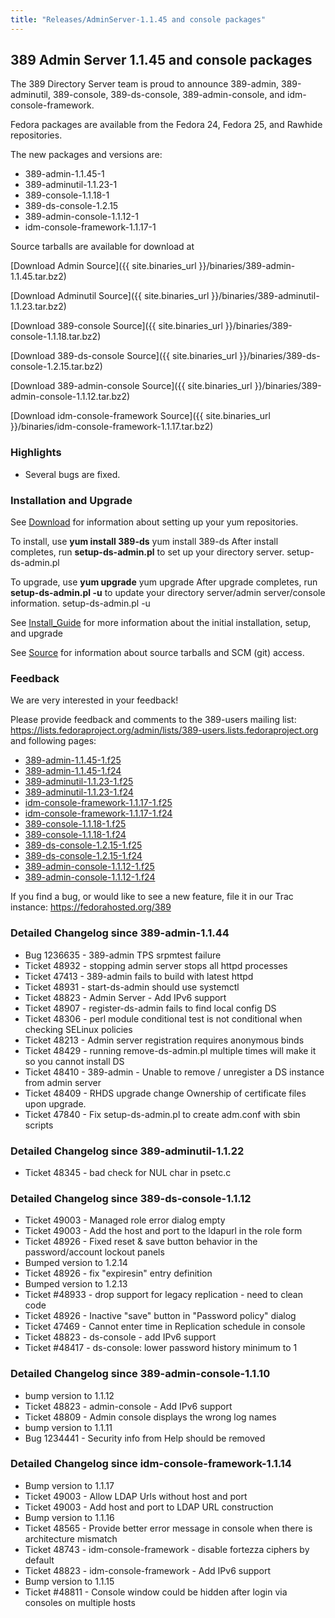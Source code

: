 ```yaml
---
title: "Releases/AdminServer-1.1.45 and console packages"
---
```

389 Admin Server 1.1.45 and console packages
-----------------------------

The 389 Directory Server team is proud to announce 389-admin, 389-adminutil, 389-console, 389-ds-console, 389-admin-console, and idm-console-framework. 

Fedora packages are available from the Fedora 24, Fedora 25, and Rawhide repositories.

The new packages and versions are:

-   389-admin-1.1.45-1
-   389-adminutil-1.1.23-1
-   389-console-1.1.18-1
-   389-ds-console-1.2.15
-   389-admin-console-1.1.12-1
-   idm-console-framework-1.1.17-1

Source tarballs are available for download at 

[Download Admin Source]({{ site.binaries_url }}/binaries/389-admin-1.1.45.tar.bz2)  

[Download Adminutil Source]({{ site.binaries_url }}/binaries/389-adminutil-1.1.23.tar.bz2)

[Download 389-console Source]({{ site.binaries_url }}/binaries/389-console-1.1.18.tar.bz2)

[Download 389-ds-console Source]({{ site.binaries_url }}/binaries/389-ds-console-1.2.15.tar.bz2)

[Download 389-admin-console Source]({{ site.binaries_url }}/binaries/389-admin-console-1.1.12.tar.bz2)

[Download idm-console-framework Source]({{ site.binaries_url }}/binaries/idm-console-framework-1.1.17.tar.bz2)


### Highlights

-   Several bugs are fixed.

### Installation and Upgrade

See [Download](../download.html) for information about setting up your yum repositories.

To install, use **yum install 389-ds** yum install 389-ds After install completes, run **setup-ds-admin.pl** to set up your directory server. setup-ds-admin.pl

To upgrade, use **yum upgrade** yum upgrade After upgrade completes, run **setup-ds-admin.pl -u** to update your directory server/admin server/console information. setup-ds-admin.pl -u

See [Install\_Guide](../legacy/install-guide.html) for more information about the initial installation, setup, and upgrade

See [Source](../development/source.html) for information about source tarballs and SCM (git) access.

### Feedback

We are very interested in your feedback!

Please provide feedback and comments to the 389-users mailing list: <https://lists.fedoraproject.org/admin/lists/389-users.lists.fedoraproject.org> and following pages:

-   [389-admin-1.1.45-1.f25](https://bodhi.fedoraproject.org/updates/FEDORA-2016-9a07c81afa)
-   [389-admin-1.1.45-1.f24](https://bodhi.fedoraproject.org/updates/FEDORA-2016-b1ec7bb18a)
-   [389-adminutil-1.1.23-1.f25](https://bodhi.fedoraproject.org/updates/FEDORA-2016-7657a741a3)
-   [389-adminutil-1.1.23-1.f24](https://bodhi.fedoraproject.org/updates/FEDORA-2016-e01c252a2a)
-   [idm-console-framework-1.1.17-1.f25](https://bodhi.fedoraproject.org/updates/FEDORA-2016-58834f0b0e)
-   [idm-console-framework-1.1.17-1.f24](https://bodhi.fedoraproject.org/updates/FEDORA-2016-f2af3ec61a)
-   [389-console-1.1.18-1.f25](https://bodhi.fedoraproject.org/updates/FEDORA-2016-d95465347c)
-   [389-console-1.1.18-1.f24](https://bodhi.fedoraproject.org/updates/FEDORA-2016-07d7111669)
-   [389-ds-console-1.2.15-1.f25](https://bodhi.fedoraproject.org/updates/FEDORA-2016-ca30ede300)
-   [389-ds-console-1.2.15-1.f24](https://bodhi.fedoraproject.org/updates/FEDORA-2016-e37b304df2)
-   [389-admin-console-1.1.12-1.f25](https://bodhi.fedoraproject.org/updates/FEDORA-2016-ab72039c92)
-   [389-admin-console-1.1.12-1.f24](https://bodhi.fedoraproject.org/updates/FEDORA-2016-0ea0ab2142)

If you find a bug, or would like to see a new feature, file it in our Trac instance: <https://fedorahosted.org/389>

### Detailed Changelog since 389-admin-1.1.44

- Bug 1236635 - 389-admin TPS srpmtest failure
- Ticket 48932 - stopping admin server stops all httpd processes
- Ticket 47413 - 389-admin fails to build with latest httpd
- Ticket 48931 - start-ds-admin should use systemctl
- Ticket 48823 - Admin Server - Add IPv6 support
- Ticket 48907 - register-ds-admin fails to find local config DS
- Ticket 48306 - perl module conditional test is not conditional when checking SELinux policies
- Ticket 48213 - Admin server registration requires anonymous binds
- Ticket 48429 - running remove-ds-admin.pl multiple times will make it so you cannot install DS
- Ticket 48410 - 389-admin - Unable to remove / unregister a DS instance from admin server
- Ticket 48409 - RHDS upgrade change Ownership of certificate files upon upgrade.
- Ticket 47840 - Fix setup-ds-admin.pl to create adm.conf with sbin scripts

### Detailed Changelog since 389-adminutil-1.1.22

- Ticket 48345 - bad check for NUL char in psetc.c

### Detailed Changelog since 389-ds-console-1.1.12

- Ticket 49003 - Managed role error dialog empty
- Ticket 49003 - Add the host and port to the ldapurl in the role form
- Ticket 48926 - Fixed reset & save button behavior in the password/account lockout panels
- Bumped version to 1.2.14
- Ticket 48926 - fix "expiresin" entry definition
- Bumped version to 1.2.13
- Ticket #48933 - drop support for legacy replication - need to clean code
- Ticket 48926 - Inactive "save" button in "Password policy" dialog
- Ticket 47469 - Cannot enter time in Replication schedule in console
- Ticket 48823 - ds-console - add IPv6 support
- Ticket #48417 - ds-console: lower password history minimum to 1

### Detailed Changelog since 389-admin-console-1.1.10

- bump version to 1.1.12
- Ticket 48823 - admin-console - Add IPv6 support
- Ticket 48809 - Admin console displays the wrong log names
- bump version to 1.1.11
- Bug 1234441 - Security info from Help should be removed

### Detailed Changelog since idm-console-framework-1.1.14

- Bump version to 1.1.17
- Ticket 49003 - Allow LDAP Urls without host and port
- Ticket 49003 - Add host and port to LDAP URL construction
- Bump version to 1.1.16
- Ticket 48565 - Provide better error message in console when there is architecture mismatch
- Ticket 48743 - idm-console-framework - disable fortezza ciphers by default
- Ticket 48823 - idm-console-framework - Add IPv6 support
- Bump version to 1.1.15
- Ticket #48811 - Console window could be hidden after login via consoles on multiple hosts


